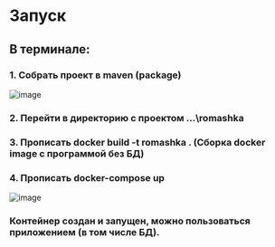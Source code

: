 # Запуск
## В терминале: 
### 1. Собрать проект в maven (package)
![image](https://github.com/user-attachments/assets/bf302548-a064-4576-a283-e03b5c35c768)
### 2. Перейти в директорию с проектом ...\romashka
### 3. Прописать docker build -t romashka . (Сборка docker image с программой без БД)
### 4. Прописать docker-compose up
![image](https://github.com/user-attachments/assets/5bbb4100-f5ff-4cae-93be-c3195ff43a27)
### Контейнер создан и запущен, можно пользоваться приложением (в том числе БД).
